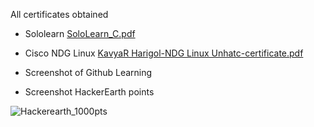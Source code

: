 All certificates obtained

- Sololearn
[SoloLearn_C.pdf](https://github.com/KavyaHarigol/M1_Hotel-Management-Sysytem_App/files/8010160/SoloLearn_C.pdf)

- Cisco NDG Linux
[KavyaR Harigol-NDG Linux Unhatc-certificate.pdf](https://github.com/KavyaHarigol/M1_Hotel-Management-Sysytem_App/files/8010165/KavyaR.Harigol-NDG.Linux.Unhatc-certificate.pdf)

- Screenshot of Github Learning




- Screenshot HackerEarth points

![Hackerearth_1000pts](https://user-images.githubusercontent.com/98875082/153244856-f45fe580-708c-4ba2-a213-58bd8934c60e.jpeg)
